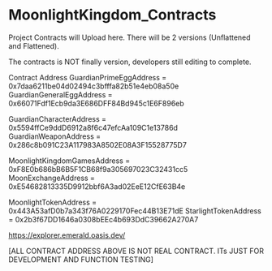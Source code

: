# MoonlightKingdom_Contracts
Project Contracts will Upload here.
There will be 2 versions (Unflattened and Flattened).

The contracts is NOT finally version, developers still editing to complete.

Contract Address 
GuardianPrimeEggAddress = 0x7daa6211be04d02494c3bfffa82b51e4eb08a50e
GuardianGeneralEggAddress = 0x66071Fdf1Ecb9da3E686DFF84Bd945c1E6F896eb

GuardianCharacterAddress = 0x5594ffCe9ddD6912a8f6c47efcAa109C1e13786d
GuardianWeaponAddress = 0x286c8b091C23A117983A8502E08A3F15528775D7

MoonlightKingdomGamesAddress = 0xF8E0b686bB6B5F1CB68f9a305697023C32431cc5
MoonExchangeAddress = 0xE54682813335D9912bbf6A3ad02EeE12CfE63B4e

MoonlightTokenAddress = 0x443A53afD0b7a343f76A0229170Fec44B13E71dE
StarlightTokenAddress = 0x2b3f67DD1646a0308bEEc4b693DdC39662A270A7

https://explorer.emerald.oasis.dev/

[ALL CONTRACT ADDRESS ABOVE IS NOT REAL CONTRACT. ITs JUST FOR DEVELOPMENT AND FUNCTION TESTING]

